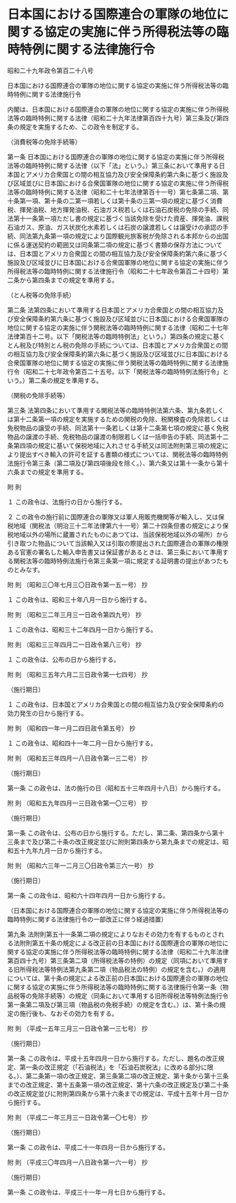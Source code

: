 # 日本国における国際連合の軍隊の地位に関する協定の実施に伴う所得税法等の臨時特例に関する法律施行令

昭和二十九年政令第百二十八号

日本国における国際連合の軍隊の地位に関する協定の実施に伴う所得税法等の臨時特例に関する法律施行令

内閣は、日本国における国際連合の軍隊の地位に関する協定の実施に伴う所得税法等の臨時特例に関する法律（昭和二十九年法律第百四十九号）第三条及び第四条の規定を実施するため、この政令を制定する。

（消費税等の免除手続等）

第一条 日本国における国際連合の軍隊の地位に関する協定の実施に伴う所得税法等の臨時特例に関する法律（以下「法」という。）第三条において準用する日本国とアメリカ合衆国との間の相互協力及び安全保障条約第六条に基づく施設及び区域並びに日本国における合衆国軍隊の地位に関する協定の実施に伴う所得税法等の臨時特例に関する法律（昭和二十七年法律第百十一号）第七条第二項、第十条第一項、第十条の二第一項若しくは第十条の三第一項の規定に基づく消費税、揮発油税、地方揮発油税、石油ガス税若しくは石油石炭税の免除の手続、同法第十一条第一項ただし書の規定に基づく当該免除を受けた資産、揮発油、課税石油ガス、原油、ガス状炭化水素若しくは石炭の譲渡若しくは譲受けの承認の手続、同法第九条第一項の規定により国際観光旅客税が免除される本邦からの出国に係る運送契約の範囲又は同条第二項の規定に基づく書類の保存方法については、日本国とアメリカ合衆国との間の相互協力及び安全保障条約第六条に基づく施設及び区域並びに日本国における合衆国軍隊の地位に関する協定の実施に伴う所得税法等の臨時特例に関する法律施行令（昭和二十七年政令第百二十四号）第二条から第四条までの規定を準用する。

（とん税等の免除手続）

第二条 法第四条において準用する日本国とアメリカ合衆国との間の相互協力及び安全保障条約第六条に基づく施設及び区域並びに日本国における合衆国軍隊の地位に関する協定の実施に伴う関税法等の臨時特例に関する法律（昭和二十七年法律第百十二号。以下「関税法等の臨時特例法」という。）第四条の規定に基くとん税及び特別とん税の免除の手続については、日本国とアメリカ合衆国との間の相互協力及び安全保障条約第六条に基づく施設及び区域並びに日本国における合衆国軍隊の地位に関する協定の実施に伴う関税法等の臨時特例に関する法律施行令（昭和二十七年政令第百二十五号。以下「関税法等の臨時特例法施行令」という。）第二条の規定を準用する。

（関税の免除手続等）

第三条 法第四条において準用する関税法等の臨時特例法第六条、第九条若しくは第十二条第一項の規定を実施するための関税の免除、税関検査の免除若しくは免税物品の譲受の手続、同法第十一条若しくは第十二条第七項の規定に基く免税物品の譲渡の手続、免税物品の譲渡の制限若しくは一括申告の手続、同法第十二条第四項の規定に基いて保税地域に入れさせる手続又は同法附則第三項の規定により提出すべき輸入の許可を証する書類の様式については、関税法等の臨時特例法施行令第三条（第二項及び第四項後段を除く。）、第六条又は第十一条から第十六条までの規定を準用する。

附 則

１ この政令は、法施行の日から施行する。

２ この政令の施行前に国際連合の軍隊又は軍人用販売機関等が輸入し、又は保税地域（関税法（明治三十二年法律第六十一号）第二十四条但書の規定により保税地域以外の場所に蔵置されたものにあつては、当該保税地域以外の場所）から引き取つた物品について当該輸入又は引取の際提出された国際連合の軍隊の権限ある官憲の署名した輸入申告書又は保証書があるときは、第三条において準用する関税法等の臨時特例法施行令第三条第一項に規定する証明書の提出があつたものとみなす。

附 則 （昭和三〇年七月三〇日政令第一五一号） 抄

１ この政令は、昭和三十年八月一日から施行する。

附 則 （昭和三二年三月三一日政令第四九号） 抄

１ この政令は、昭和三十二年四月一日から施行する。

附 則 （昭和三三年四月二一日政令第八三号） 抄

１ この政令は、公布の日から施行する。

附 則 （昭和三五年六月二三日政令第一七四号） 抄

（施行期日）

１ この政令は、日本国とアメリカ合衆国との間の相互協力及び安全保障条約の効力発生の日から施行する。

附 則 （昭和四一年一月二四日政令第五号） 抄

１ この政令は、昭和四十一年二月一日から施行する。

附 則 （昭和五三年四月一八日政令第一三二号） 抄

（施行期日）

第一条 この政令は、法の施行の日（昭和五十三年四月十八日）から施行する。

附 則 （昭和五九年四月一三日政令第一〇三号） 抄

（施行期日）

第一条 この政令は、公布の日から施行する。ただし、第二条、第四条から第十三条まで及び第二十条の改正規定並びに附則第四条から第九条までの規定は、昭和五十九年九月一日から施行する。

附 則 （昭和六三年一二月三〇日政令第三六一号） 抄

（施行期日）

第一条 この政令は、昭和六十四年四月一日から施行する。

（日本国における国際連合の軍隊の地位に関する協定の実施に伴う所得税法等の臨時特例に関する法律施行令の一部改正に伴う経過措置）

第九条 法附則第五十一条第二項の規定によりなおその効力を有するものとされる法附則第五十条の規定による改正前の日本国における国際連合の軍隊の地位に関する協定の実施に伴う所得税法等の臨時特例に関する法律（昭和二十九年法律第百四十九号）第三条第二項（所得税法等の特例）の規定（同項において準用する旧所得税法等特例法第九条第二項（物品税法の特例）の規定を含む。）の適用については、第十条の規定による改正前の日本国における国際連合の軍隊の地位に関する協定の実施に伴う所得税法等の臨時特例に関する法律施行令第一条（物品税等の免除手続等）の規定（同条において準用する旧所得税法等特例法施行令第一条第二項及び第三項（物品税の免税手続）の規定を含む。）は、第十条の規定の施行後も、なおその効力を有する。

附 則 （平成一五年三月三一日政令第一三七号） 抄

（施行期日）

第一条 この政令は、平成十五年四月一日から施行する。ただし、題名の改正規定、第一条の改正規定（「石油税法」を「石油石炭税法」に改める部分に限る。）、第二条第一項の改正規定、第三条第二項の改正規定、第十条から第十三条までの改正規定、第十五条第一項の改正規定、第十六条の改正規定及び第二十条の改正規定並びに附則第四条から第十六条までの規定は、平成十五年十月一日から施行する。

附 則 （平成二一年三月三一日政令第一〇七号） 抄

（施行期日）

第一条 この政令は、平成二十一年四月一日から施行する。

附 則 （平成三〇年四月一八日政令第一六一号） 抄

（施行期日）

第一条 この政令は、平成三十一年一月七日から施行する。
